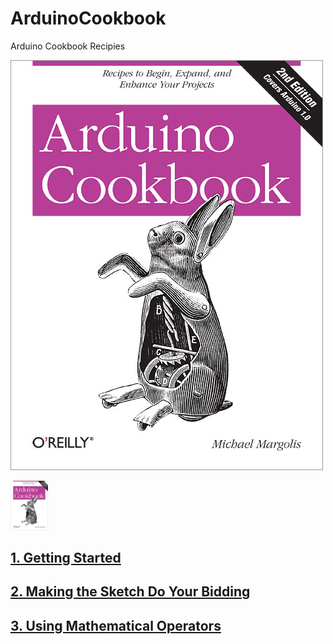 # ArduinoCookbook
Arduino Cookbook Recipies

![Arduino Cookbook](lrg.jpg)

<img src="lrg.jpg" alt="Drawing" style="width: 60px;"/>

## [1. Getting Started](chapter1/readme.md)

## [2. Making the Sketch Do Your Bidding](chapter2/readme.md)

## [3. Using Mathematical Operators](chapter3/readme.md)



